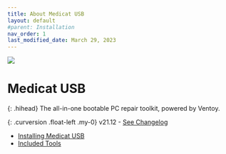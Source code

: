 ```yaml
---
title: About Medicat USB
layout: default
#parent: Installation
nav_order: 1
last_modified_date: March 29, 2023
---
```


![](../../assets/images/medicat_usb.png)
# Medicat USB

{: .hihead}
The all-in-one bootable PC repair toolkit, powered by Ventoy.

{: .curversion .float-left .my-0}
v21.12 - [See Changelog](../../usb/changelog/)

* [Installing Medicat USB](../../usb/installing/)
* [Included Tools](../../usb/tools/)